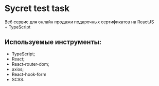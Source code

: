 # Sycret test task

Веб сервис для онлайн продажи подарочных сертификатов на ReactJS + TypeScript

## Используемые инструменты:

- TypeScript;
- React;
- React-router-dom;
- axios;
- React-hook-form
- SCSS.

